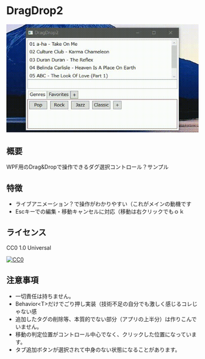 ﻿# DragDrop2
![アプリデモアニメーション](AppImage.gif)
## 概要
WPF用のDrag&Dropで操作できるダグ選択コントロール？サンプル
## 特徴
* ライブアニメーション？で操作がわかりやすい（これがメインの動機です
* Escキーでの編集・移動キャンセルに対応（移動は右クリックでもｏｋ
## ライセンス
CC0 1.0 Universal

[![CC0](http://i.creativecommons.org/p/zero/1.0/88x31.png)](LICENSE)
## 注意事項
* 一切責任は持ちません。
* Behavior<T\>だけでごり押し実装（技術不足の自分でも激しく感じるコレじゃない感
* 追加したタグの削除等、本質的でない部分（アプリの上半分）は作りこんでいません。
* 移動の判定位置がコントロール中心でなく、クリックした位置になっています。
* タブ追加ボタンが選択されて中身のない状態になることがあります。